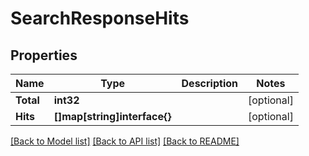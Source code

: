 # SearchResponseHits

## Properties

Name | Type | Description | Notes
------------ | ------------- | ------------- | -------------
**Total** | **int32** |  | [optional] 
**Hits** | **[]map[string]interface{}** |  | [optional] 

[[Back to Model list]](../README.md#documentation-for-models) [[Back to API list]](../README.md#documentation-for-api-endpoints) [[Back to README]](../README.md)


